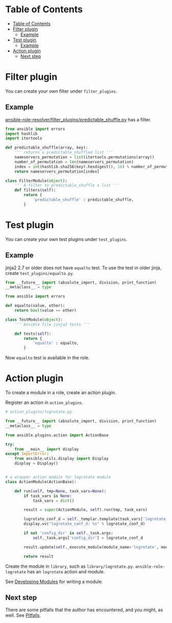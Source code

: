 Table of Contents
=================

  * [Table of Contents](#table-of-contents)
  * [Filter plugin](#filter-plugin)
    * [Example](#example)
  * [Test plugin](#test-plugin)
    * [Example](#example-1)
  * [Action plugin](#action-plugin)
    * [Next step](#next-step)

# Filter plugin

You can create your own filter under `filter_plugins`.

## Example

[ansible-role-resolver/filter_plugins/predictable_shuffle.py](https://github.com/trombik/ansible-role-resolver/blob/master/filter_plugins/predictable_shuffle.py)
has a filter.

```python
from ansible import errors
import hashlib
import itertools

def predictable_shuffle(array, key):
    ''' returns a predictable_shuffled list '''
    nameservers_permutation = list(itertools.permutations(array))
    number_of_permutation = len(nameservers_permutation)
    index = int(hashlib.sha256(key).hexdigest(), 16) % number_of_permutation
    return nameservers_permutation[index]

class FilterModule(object):
    ''' A filter to predictable_shuffle a list '''
    def filters(self):
        return {
            'predictable_shuffle' : predictable_shuffle,
        }
```

# Test plugin

You can create your own test plugins under `test_plugins`.

## Example

jinja2 2.7 or older does not have `equalto` test. To use the test in older
jinja, create `test_plugins/equalto.py`.


```python
from __future__ import (absolute_import, division, print_function)
__metaclass__ = type

from ansible import errors

def equalto(value, other):
    return bool(value == other)

class TestModule(object):
    ''' Ansible file jinja2 tests '''

    def tests(self):
        return {
            'equalto' : equalto,
        }
```

Now `equalto` test is available in the role.

# Action plugin

To create a module in a role, create an action plugin.

Register an action in `action_plugins`.

```python
# action_plugins/logrotate.py

from __future__ import (absolute_import, division, print_function)
__metaclass__ = type

from ansible.plugins.action import ActionBase

try:
    from __main__ import display
except ImportError:
    from ansible.utils.display import Display
    display = Display()


# a wrapper action module for logrotate module
class ActionModule(ActionBase):

    def run(self, tmp=None, task_vars=None):
        if task_vars is None:
            task_vars = dict()

        result = super(ActionModule, self).run(tmp, task_vars)

        logrotate_conf_d = self._templar.template(task_vars['logrotate_conf_d'])
        display.vv("logrotate_conf_d: %s" % logrotate_conf_d)

        if not 'config_dir' in self._task.args:
            self._task.args['config_dir'] = logrotate_conf_d

        result.update(self._execute_module(module_name='logrotate', module_args=self._task.args, task_vars=task_vars))

        return result
```

Create the module in `library`, such as `library/logrotate.py`.
`ansible-role-logrotate` has an `logrotate` action and module.

See [Developing Modules](http://docs.ansible.com/ansible/developing_modules.html) for writing a module.

## Next step

There are some pitfalls that the author has encountered, and you might, as
well. See [Pitfalls](../Pitfalls).
